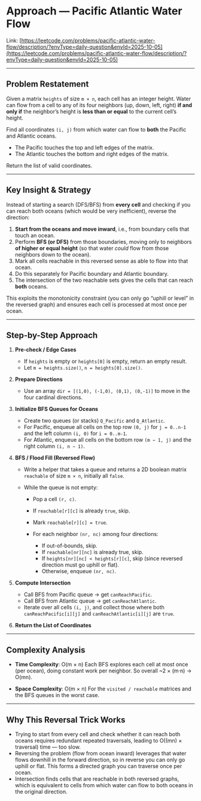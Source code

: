 # Approach — Pacific Atlantic Water Flow

Link: [https://leetcode.com/problems/pacific-atlantic-water-flow/description/?envType=daily-question&envId=2025-10-05](https://leetcode.com/problems/pacific-atlantic-water-flow/description/?envType=daily-question&envId=2025-10-05)

---

## Problem Restatement

Given a matrix `heights` of size `m × n`, each cell has an integer height. Water can flow from a cell to any of its four neighbors (up, down, left, right) **if and only if** the neighbor’s height is **less than or equal** to the current cell’s height.

Find all coordinates `(i, j)` from which water can flow to **both** the Pacific and Atlantic oceans.

-   The Pacific touches the top and left edges of the matrix.
-   The Atlantic touches the bottom and right edges of the matrix.

Return the list of valid coordinates.

---

## Key Insight & Strategy

Instead of starting a search (DFS/BFS) from **every cell** and checking if you can reach both oceans (which would be very inefficient), reverse the direction:

1. **Start from the oceans and move inward**, i.e., from boundary cells that touch an ocean.
2. Perform **BFS (or DFS)** from those boundaries, moving only to neighbors **of higher or equal height** (so that water _could_ flow from those neighbors down to the ocean).
3. Mark all cells reachable in this reversed sense as able to flow into that ocean.
4. Do this separately for Pacific boundary and Atlantic boundary.
5. The intersection of the two reachable sets gives the cells that can reach **both** oceans.

This exploits the monotonicity constraint (you can only go “uphill or level” in the reversed graph) and ensures each cell is processed at most once per ocean.

---

## Step-by-Step Approach

1. **Pre-check / Edge Cases**

    - If `heights` is empty or `heights[0]` is empty, return an empty result.
    - Let `m = heights.size()`, `n = heights[0].size()`.

2. **Prepare Directions**

    - Use an array `dir = [(1,0), (-1,0), (0,1), (0,-1)]` to move in the four cardinal directions.

3. **Initialize BFS Queues for Oceans**

    - Create two queues (or stacks) `Q_Pacific` and `Q_Atlantic`.
    - For Pacific, enqueue all cells on the top row `(0, j)` for `j = 0..n-1` and the left column `(i, 0)` for `i = 0..m-1`.
    - For Atlantic, enqueue all cells on the bottom row `(m − 1, j)` and the right column `(i, n − 1)`.

4. **BFS / Flood Fill (Reversed Flow)**

    - Write a helper that takes a queue and returns a 2D boolean matrix `reachable` of size `m × n`, initially all `false`.
    - While the queue is not empty:

        - Pop a cell `(r, c)`.
        - If `reachable[r][c]` is already `true`, skip.
        - Mark `reachable[r][c] = true`.
        - For each neighbor `(nr, nc)` among four directions:

            - If out-of-bounds, skip.
            - If `reachable[nr][nc]` is already true, skip.
            - If `heights[nr][nc] < heights[r][c]`, skip (since reversed direction must go uphill or flat).
            - Otherwise, enqueue `(nr, nc)`.

5. **Compute Intersection**

    - Call BFS from Pacific queue → get `canReachPacific`.
    - Call BFS from Atlantic queue → get `canReachAtlantic`.
    - Iterate over all cells `(i, j)`, and collect those where both `canReachPacific[i][j]` and `canReachAtlantic[i][j]` are `true`.

6. **Return the List of Coordinates**

---

## Complexity Analysis

-   **Time Complexity**: O(m × n)
    Each BFS explores each cell at most once (per ocean), doing constant work per neighbor. So overall ~2 × (m·n) → O(mn).

-   **Space Complexity**: O(m × n)
    For the `visited / reachable` matrices and the BFS queues in the worst case.

---

## Why This Reversal Trick Works

-   Trying to start from every cell and check whether it can reach both oceans requires redundant repeated traversals, leading to O((mn) × traversal) time — too slow.
-   Reversing the problem (flow from ocean inward) leverages that water flows downhill in the forward direction, so in reverse you can only go uphill or flat. This forms a directed graph you can traverse once per ocean.
-   Intersection finds cells that are reachable in both reversed graphs, which is equivalent to cells from which water can flow to both oceans in the original direction.
